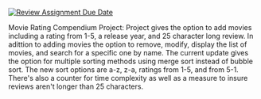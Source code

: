 [![Review Assignment Due Date](https://classroom.github.com/assets/deadline-readme-button-24ddc0f5d75046c5622901739e7c5dd533143b0c8e959d652212380cedb1ea36.svg)](https://classroom.github.com/a/PW5y8snz)

Movie Rating Compendium Project:
Project gives the option to add movies including a rating from 1-5, a release year, and 25 character long review. In adittion to adding movies the option to remove, modify, display the list of movies, and search for a specific one by name.
The current update gives the option for multiple sorting methods using merge sort instead of bubble sort. The new sort options are a-z, z-a, ratings from 1-5, and from 5-1. There's also a counter for time complexity as well as a measure to insure reviews aren't longer than 25 characters.
